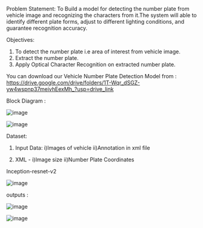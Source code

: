 Problem Statement:
To Build a model for detecting the number plate from vehicle image and recognizing the characters from it.The system will able to identify different plate forms, adjust to different lighting conditions, and guarantee recognition accuracy. 

Objectives:
1. To detect the number plate i.e area of interest from vehicle image.
2. Extract the number plate.
3. Apply Optical Character Recognition on extracted number plate.

You can download our Vehicle Number Plate Detection Model from : https://drive.google.com/drive/folders/1T-Wqr_dSGZ-yw4wspnp37meivhEexMh_?usp=drive_link

Block Diagram :

![image](https://github.com/user-attachments/assets/509e4c99-4780-483e-9c8a-f431f53382cc)



![image](https://github.com/user-attachments/assets/d63b2cdf-b70a-4056-9e01-8d6f1f7b19b5)

Dataset:

1. Input Data:
   i)Images of vehicle 
   ii)Annotation in xml file 

2. XML -
   i)Image size
   ii)Number Plate Coordinates

Inception-resnet-v2

![image](https://github.com/user-attachments/assets/f5d1e313-1adc-47a8-9f64-17ee268d40c4)

outputs :

![image](https://github.com/user-attachments/assets/29509019-cb18-4736-8c96-63321ee1865b)

![image](https://github.com/user-attachments/assets/7b52ef7d-4595-45b1-a4b7-92c08c608644)






